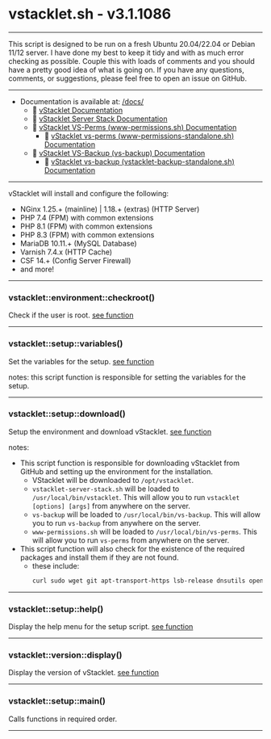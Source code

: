 # vstacklet.sh - v3.1.1086


---

This script is designed to be run on a fresh Ubuntu 20.04/22.04 or
Debian 11/12 server. I have done my best to keep it tidy and with as much
error checking as possible. Couple this with loads of comments and you should
have a pretty good idea of what is going on. If you have any questions,
comments, or suggestions, please feel free to open an issue on GitHub.

---

- Documentation is available at: [/docs/](https://github.com/JMSDOnline/vstacklet/tree/main/docs)
  - :book: [vStacklet Documentation](https://github.com/JMSDOnline/vstacklet/blob/main/docs/setup/vstacklet.sh.md)
  - :book: [vStacklet Server Stack Documentation](https://github.com/JMSDOnline/vstacklet/blob/main/docs/setup/vstacklet-server-stack.sh.md)
  - :book: [vStacklet VS-Perms (www-permissions.sh) Documentation](https://github.com/JMSDOnline/vstacklet/blob/main/docs/bin/www-permissions.sh.md)
    - :book: [vStacklet vs-perms (www-permissions-standalone.sh) Documentation](https://github.com/JMSDOnline/vstacklet/blob/main/docs/bin/www-permissions-standalone.sh.md)
  - :book: [vStacklet VS-Backup (vs-backup) Documentation](https://github.com/JMSDOnline/vstacklet/blob/main/docs/bin/backup/vs-backup.md)
    - :book: [vStacklet vs-backup (vstacklet-backup-standalone.sh) Documentation](https://github.com/JMSDOnline/vstacklet/blob/main/docs/bin/backup/vstacklet-backup-standalone.sh.md)

---

vStacklet will install and configure the following:
- NGinx 1.25.+ (mainline) | 1.18.+ (extras) (HTTP Server)
- PHP 7.4 (FPM) with common extensions
- PHP 8.1 (FPM) with common extensions
- PHP 8.3 (FPM) with common extensions
- MariaDB 10.11.+ (MySQL Database)
- Varnish 7.4.x (HTTP Cache)
- CSF 14.+ (Config Server Firewall)
- and more!

---



### vstacklet::environment::checkroot()

Check if the user is root. [see function](https://github.com/JMSDOnline/vstacklet/blob/main/setup/vstacklet.sh#L66-L71)

---

### vstacklet::setup::variables()

Set the variables for the setup. [see function](https://github.com/JMSDOnline/vstacklet/blob/main/setup/vstacklet.sh#L80-L132)

notes: this script function is responsible for setting the variables for the setup.

---

### vstacklet::setup::download()

Setup the environment and download vStacklet. [see function](https://github.com/JMSDOnline/vstacklet/blob/main/setup/vstacklet.sh#L157-L216)

notes:
- This script function is responsible for downloading vStacklet from GitHub
and setting up the environment for the installation.
  - VStacklet will be downloaded to `/opt/vstacklet`.
  - `vstacklet-server-stack.sh` will be loaded to `/usr/local/bin/vstacklet`. This
will allow you to run `vstacklet [options] [args]` from anywhere on the server.
  - `vs-backup` will be loaded to `/usr/local/bin/vs-backup`. This
will allow you to run `vs-backup` from anywhere on the server.
  - `www-permissions.sh` will be loaded to `/usr/local/bin/vs-perms`. This
will allow you to run `vs-perms` from anywhere on the server.
- This script function will also check for the existence of the required
packages and install them if they are not found.
  - these include:
    ```bash
    curl sudo wget git apt-transport-https lsb-release dnsutils openssl
    ```

---

### vstacklet::setup::help()

Display the help menu for the setup script. [see function](https://github.com/JMSDOnline/vstacklet/blob/main/setup/vstacklet.sh#L223-L243)

---

### vstacklet::version::display()

Display the version of vStacklet. [see function](https://github.com/JMSDOnline/vstacklet/blob/main/setup/vstacklet.sh#L250-L256)

---

### vstacklet::setup::main()

Calls functions in required order.

---


